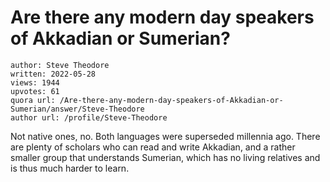 # Are there any modern day speakers of Akkadian or Sumerian?

	author: Steve Theodore
	written: 2022-05-28
	views: 1944
	upvotes: 61
	quora url: /Are-there-any-modern-day-speakers-of-Akkadian-or-Sumerian/answer/Steve-Theodore
	author url: /profile/Steve-Theodore


Not native ones, no. Both languages were superseded millennia ago. There are plenty of scholars who can read and write Akkadian, and a rather smaller group that understands Sumerian, which has no living relatives and is thus much harder to learn.

